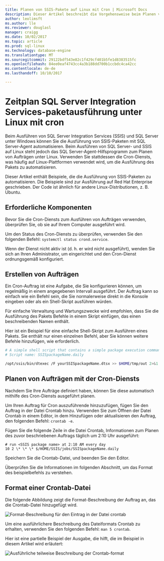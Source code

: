 ```yaml
---
title: Planen von SSIS-Pakete auf Linux mit Cron | Microsoft Docs
description: Dieser Artikel beschreibt die Vorgehensweise beim Planen von SQL Server Integration Services (SSIS)-Pakete auf Linux mit dem Cron-Dienst.
author: leolimsft
ms.author: lle
ms.reviewer: douglasl
manager: craigg
ms.date: 10/02/2017
ms.topic: article
ms.prod: sql-linux
ms.technology: database-engine
ms.translationtype: MT
ms.sourcegitcommit: 29122bdf543e82c1f429cf401b5fe1d8383515fc
ms.openlocfilehash: 84ee0eaf4743cc4a3b188dd700b1ccbdc4ca42cc
ms.contentlocale: de-de
ms.lasthandoff: 10/10/2017

---
```

# <a name="schedule-sql-server-integration-services-package-execution-on-linux-with-cron"></a>Zeitplan SQL Server Integration Services-paketausführung unter Linux mit cron

Beim Ausführen von SQL Server Integration Services (SSIS) und SQL Server unter Windows können Sie die Ausführung von SSIS-Paketen mit SQL Server-Agent automatisieren. Beim Ausführen von SQL Server- und SSIS auf Linux steht jedoch das SQL Server-Agent-Hilfsprogramm zum Planen von Aufträgen unter Linux. Verwenden Sie stattdessen die Cron-Diensts, was häufig auf Linux-Plattformen verwendet wird, um die Ausführung des Pakets zu automatisieren.

Dieser Artikel enthält Beispiele, die die Ausführung von SSIS-Paketen zu automatisieren. Die Beispiele sind zur Ausführung auf Red Hat Enterprise geschrieben. Der Code ist ähnlich für andere Linux-Distributionen, z. B. Ubuntu.

## <a name="prerequisites"></a>Erforderliche Komponenten

Bevor Sie die Cron-Diensts zum Ausführen von Aufträgen verwenden, überprüfen Sie, ob sie auf Ihrem Computer ausgeführt wird.

Um den Status des Cron-Diensts zu überprüfen, verwenden Sie den folgenden Befehl: `systemctl status crond.service`.

Wenn der Dienst nicht aktiv ist (d. h. er wird nicht ausgeführt), wenden Sie sich an Ihren Administrator, um eingerichtet und den Cron-Dienst ordnungsgemäß konfiguriert.

## <a name="create-jobs"></a>Erstellen von Aufträgen

Ein Cron-Auftrag ist eine Aufgabe, die Sie konfigurieren können, um regelmäßig in einem angegebenen Intervall ausgeführt. Der Auftrag kann so einfach wie ein Befehl sein, die Sie normalerweise direkt in die Konsole eingeben oder als ein Shell-Skript ausführen würden.

Für einfache Verwaltung und Wartungszwecke wird empfohlen, dass Sie die Ausführung des Pakets Befehle in einem Skript einfügen, das einen beschreibenden Namen enthält.

Hier ist ein Beispiel für eine einfache Shell-Skript zum Ausführen eines Pakets. Sie enthält nur einen einzelnen Befehl, aber Sie können weitere Befehle hinzufügen, wie erforderlich.

```bash
# A simple shell script that contains a simple package execution command
# Script name: SSISpackageName.daily

/opt/ssis/bin/dtexec /F yourSSISpackageName.dtsx >> $HOME/tmp/out 2>&1
```

## <a name="schedule-jobs-with-the-cron-service"></a>Planen von Aufträgen mit der Cron-Diensts

Nachdem Sie Ihre Aufträge definiert haben, können Sie diese automatisch mithilfe des Cron-Diensts ausgeführt planen.

Um Ihren Auftrag für Cron auszuführende hinzuzufügen, fügen Sie den Auftrag in der Datei Crontab hinzu. Verwenden Sie zum Öffnen der Datei Crontab in einem Editor, in dem Hinzufügen oder aktualisieren den Auftrag, den folgenden Befehl: `crontab -e`.

Fügen Sie die folgende Zeile in die Datei Crontab, Informationen zum Planen des zuvor beschriebenen Auftrags täglich um 2:10 Uhr ausgeführt:

```
# run <SSIS package name> at 2:10 AM every day
10 2 \* \* \* $/HOME/SSIS/jobs/SSISpackageName.daily
```

Speichern Sie die Crontab-Datei, und beenden Sie den Editor.

Überprüfen Sie die Informationen im folgenden Abschnitt, um das Format des beispielbefehls zu verstehen.
 
## <a name="format-of-a-crontab-file"></a>Format einer Crontab-Datei

Die folgende Abbildung zeigt die Format-Beschreibung der Auftrag an, das die Crontab-Datei hinzugefügt wird.

![Format-Beschreibung für den Eintrag in der Datei crontab](media/sql-server-linux-schedule-ssis-packages/ssis-linux-cron-job-definition.png)

Um eine ausführlichere Beschreibung des Dateiformats Crontab zu erhalten, verwenden Sie den folgenden Befehl: `man 5 crontab`.

Hier ist eine partielle Beispiel der Ausgabe, die hilft, die im Beispiel in diesem Artikel wird erläutert:

![Ausführliche teilweise Beschreibung der Crontab-format](media/sql-server-linux-schedule-ssis-packages/ssis-linux-cron-crontab-format.png)

